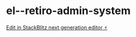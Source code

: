 # el--retiro-admin-system

[Edit in StackBlitz next generation editor ⚡️](https://stackblitz.com/~/github.com/almazagit1002/el--retiro-admin-system)